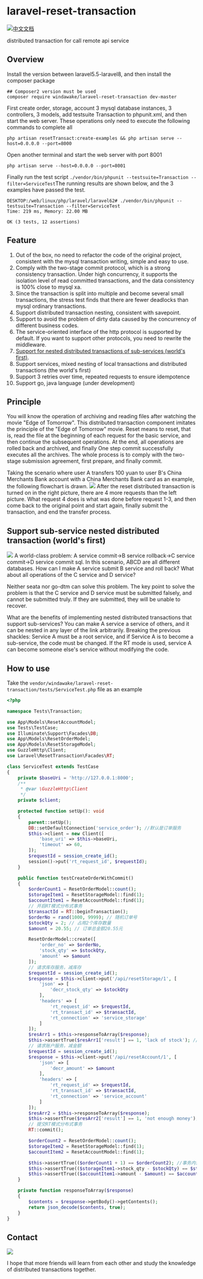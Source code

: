 # laravel-reset-transaction
[![中文文档](https://shields.io/static/v1?label=zh-cn&message=%E4%B8%AD%E6%96%87&color=red)](https://github.com/windawake/laravel-reset-transaction/blob/master/README_zh-CN.md)

distributed transaction for call remote api service

## Overview
Install the version between laravel5.5-laravel8, and then install the composer package
```shell
## Composer2 version must be used
composer require windawake/laravel-reset-transaction dev-master
```

First create order, storage, account 3 mysql database instances, 3 controllers, 3 models, add testsuite Transaction to phpunit.xml, and then start the web server. These operations only need to execute the following commands to complete all
```shell
php artisan resetTransact:create-examples && php artisan serve --host=0.0.0.0 --port=8000
```
Open another terminal and start the web server with port 8001
```shell
php artisan serve --host=0.0.0.0 --port=8001
```
Finally run the test script `
./vendor/bin/phpunit --testsuite=Transaction --filter=ServiceTest
`The running results are shown below, and the 3 examples have passed the test.
```shell
DESKTOP:/web/linux/php/laravel/laravel62# ./vendor/bin/phpunit --testsuite=Transaction --filter=ServiceTest
Time: 219 ms, Memory: 22.00 MB

OK (3 tests, 12 assertions)
```

## Feature
1. Out of the box, no need to refactor the code of the original project, consistent with the mysql transaction writing, simple and easy to use.
2. Comply with the two-stage commit protocol, which is a strong consistency transaction. Under high concurrency, it supports the isolation level of read committed transactions, and the data consistency is 100% close to mysql xa.
3. Since the transaction is split into multiple and become several small transactions, the stress test finds that there are fewer deadlocks than mysql ordinary transactions.
4. Support distributed transaction nesting, consistent with savepoint.
5. Support to avoid the problem of dirty data caused by the concurrency of different business codes.
6. The service-oriented interface of the http protocol is supported by default. If you want to support other protocols, you need to rewrite the middleware.
7. <a href="#support for nested distributed transactions of sub-services (world's first)">Support for nested distributed transactions of sub-services (world's first)</a>.
8. Support services, mixed nesting of local transactions and distributed transactions (the world's first)
9. Support 3 retries over time, repeated requests to ensure idempotence
10. Support go, java language (under development)

## Principle
You will know the operation of archiving and reading files after watching the movie "Edge of Tomorrow". This distributed transaction component imitates the principle of the "Edge of Tomorrow" movie. Reset means to reset, that is, read the file at the beginning of each request for the basic service, and then continue the subsequent operations. At the end, all operations are rolled back and archived, and finally One step commit successfully executes all the archives. The whole process is to comply with the two-stage submission agreement, first prepare, and finally commit.

Taking the scenario where user A transfers 100 yuan to user B's China Merchants Bank account with a China Merchants Bank card as an example, the following flowchart is drawn. ![](https://cdn.learnku.com/uploads/images/202111/18/46914/RRw5OHCKvK.png!large)
After the reset distributed transaction is turned on in the right picture, there are 4 more requests than the left picture. What request 4 does is what was done before request 1-3, and then come back to the original point and start again, finally submit the transaction, and end the transfer process.

## Support sub-service nested distributed transaction (world's first)
![](https://cdn.learnku.com/uploads/images/202112/30/46914/IzHhjfjHC1.png!large)
A world-class problem: A service commit->B service rollback->C service commit->D service commit sql. In this scenario, ABCD are all different databases. How can I make A service submit B service and roll back? What about all operations of the C service and D service?

Neither seata nor go-dtm can solve this problem. The key point to solve the problem is that the C service and D service must be submitted falsely, and cannot be submitted truly. If they are submitted, they will be unable to recover.

What are the benefits of implementing nested distributed transactions that support sub-services? You can make A service a service of others, and it can be nested in any layer of the link arbitrarily. Breaking the previous shackles: Service A must be a root service, and if Service A is to become a sub-service, the code must be changed. If the RT mode is used, service A can become someone else's service without modifying the code.

## How to use

Take the `vendor/windawake/laravel-reset-transaction/tests/ServiceTest.php` file as an example
```php
<?php

namespace Tests\Transaction;

use App\Models\ResetAccountModel;
use Tests\TestCase;
use Illuminate\Support\Facades\DB;
use App\Models\ResetOrderModel;
use App\Models\ResetStorageModel;
use GuzzleHttp\Client;
use Laravel\ResetTransaction\Facades\RT;

class ServiceTest extends TestCase
{
    private $baseUri = 'http://127.0.0.1:8000';
    /**
     * @var \GuzzleHttp\Client
     */
    private $client;

    protected function setUp(): void
    {
        parent::setUp();
        DB::setDefaultConnection('service_order'); //默认是订单服务
        $this->client = new Client([
            'base_uri' => $this->baseUri,
            'timeout' => 60,
        ]);
		$requestId = session_create_id();
		session()->put('rt_request_id', $requestId);
    }

    public function testCreateOrderWithCommit()
    {
        $orderCount1 = ResetOrderModel::count();
        $storageItem1 = ResetStorageModel::find(1);
        $accountItem1 = ResetAccountModel::find(1);
		// 开启RT模式分布式事务
        $transactId = RT::beginTransaction();
        $orderNo = rand(1000, 9999); // 随机订单号
        $stockQty = 2; // 占用2个库存数量
        $amount = 20.55; // 订单总金额20.55元

        ResetOrderModel::create([
            'order_no' => $orderNo,
            'stock_qty' => $stockQty,
            'amount' => $amount
        ]);
        // 请求库存服务，减库存
		$requestId = session_create_id();
        $response = $this->client->put('/api/resetStorage/1', [
            'json' => [
                'decr_stock_qty' => $stockQty
            ],
            'headers' => [
                'rt_request_id' => $requestId,
                'rt_transact_id' => $transactId,
                'rt_connection' => 'service_storage'
            ]
        ]);
        $resArr1 = $this->responseToArray($response);
        $this->assertTrue($resArr1['result'] == 1, 'lack of stock'); //返回值是1，说明操作成功
        // 请求账户服务，减金额
		$requestId = session_create_id();
        $response = $this->client->put('/api/resetAccount/1', [
            'json' => [
                'decr_amount' => $amount
            ],
            'headers' => [
                'rt_request_id' => $requestId,
                'rt_transact_id' => $transactId,
                'rt_connection' => 'service_account'
            ]
        ]);
        $resArr2 = $this->responseToArray($response);
        $this->assertTrue($resArr2['result'] == 1, 'not enough money'); //返回值是1，说明操作成功
		// 提交RT模式分布式事务
        RT::commit();

        $orderCount2 = ResetOrderModel::count();
        $storageItem2 = ResetStorageModel::find(1);
        $accountItem2 = ResetAccountModel::find(1);

        $this->assertTrue(($orderCount1 + 1) == $orderCount2); //事务内创建了一个订单
        $this->assertTrue(($storageItem1->stock_qty - $stockQty) == $storageItem2->stock_qty); //事务内创建订单后需要扣减库存
        $this->assertTrue(($accountItem1->amount - $amount) == $accountItem2->amount); //事务内创建订单后需要扣减账户金额
    }

    private function responseToArray($response)
    {
        $contents = $response->getBody()->getContents();
        return json_decode($contents, true);
    }
}

```

## Contact


![](https://cdn.learnku.com/uploads/images/202201/06/46914/7bFo5E0okb.jpg!large)

I hope that more friends will learn from each other and study the knowledge of distributed transactions together.
